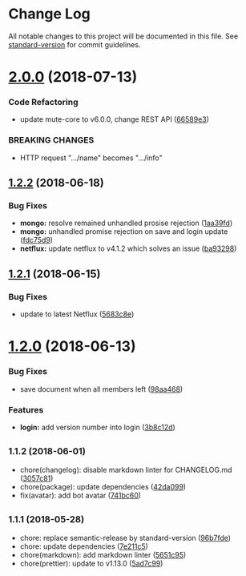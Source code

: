 # Change Log

All notable changes to this project will be documented in this file. See [standard-version](https://github.com/conventional-changelog/standard-version) for commit guidelines.

<a name="2.0.0"></a>
# [2.0.0](https://github.com/coast-team/mute-bot-storage/compare/v1.2.2...v2.0.0) (2018-07-13)


### Code Refactoring

* update mute-core to v6.0.0, change REST API ([66589e3](https://github.com/coast-team/mute-bot-storage/commit/66589e3))


### BREAKING CHANGES

* HTTP request ".../name"  becomes ".../info"



<a name="1.2.2"></a>
## [1.2.2](https://github.com/coast-team/mute-bot-storage/compare/v1.2.1...v1.2.2) (2018-06-18)


### Bug Fixes

* **mongo:** resolve remained unhandled prosise rejection ([1aa39fd](https://github.com/coast-team/mute-bot-storage/commit/1aa39fd))
* **mongo:** unhandled promise rejection on save and login update ([fdc75d9](https://github.com/coast-team/mute-bot-storage/commit/fdc75d9))
* **netflux:** update netflux to v4.1.2 which solves an issue ([ba93298](https://github.com/coast-team/mute-bot-storage/commit/ba93298))



<a name="1.2.1"></a>
## [1.2.1](https://github.com/coast-team/mute-bot-storage/compare/v1.2.0...v1.2.1) (2018-06-15)


### Bug Fixes

* update to latest Netflux ([5683c8e](https://github.com/coast-team/mute-bot-storage/commit/5683c8e))



<a name="1.2.0"></a>
# [1.2.0](https://github.com/coast-team/mute-bot-storage/compare/v1.1.2...v1.2.0) (2018-06-13)


### Bug Fixes

* save document when all members left ([98aa468](https://github.com/coast-team/mute-bot-storage/commit/98aa468))


### Features

* **login:** add version number into login ([3b8c12d](https://github.com/coast-team/mute-bot-storage/commit/3b8c12d))



<a name="1.1.2"></a>
## <small>1.1.2 (2018-06-01)</small>

* chore(changelog): disable markdown linter for CHANGELOG.md ([3057c81](https://github.com/coast-team/mute-bot-storage/commit/3057c81))
* chore(package): update dependencies ([42da099](https://github.com/coast-team/mute-bot-storage/commit/42da099))
* fix(avatar): add bot avatar ([741bc60](https://github.com/coast-team/mute-bot-storage/commit/741bc60))



<a name="1.1.1"></a>

## <small>1.1.1 (2018-05-28)</small>

- chore: replace semantic-release by standard-version ([96b7fde](https://github.com/coast-team/mute-bot-storage/commit/96b7fde))
- chore: update dependencies ([7e211c5](https://github.com/coast-team/mute-bot-storage/commit/7e211c5))
- chore(markdown): add markdown linter ([5651c95](https://github.com/coast-team/mute-bot-storage/commit/5651c95))
- chore(prettier): update to v1.13.0 ([5ad7c99](https://github.com/coast-team/mute-bot-storage/commit/5ad7c99))
